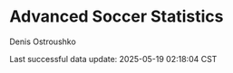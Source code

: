 # Advanced Soccer Statistics
Denis Ostroushko

<!-- gfm -->

Last successful data update: 2025-05-19 02:18:04 CST
